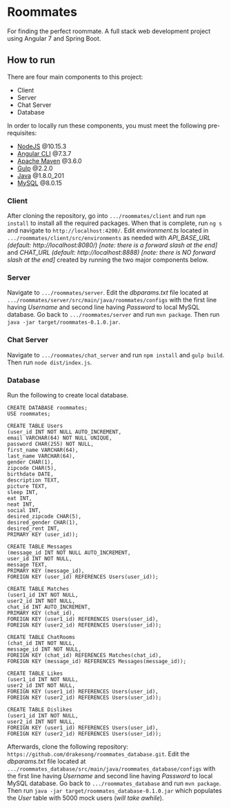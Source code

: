 # Roommates
For finding the perfect roommate. A full stack web development project using Angular 7 and Spring Boot.


## How to run
There are four main components to this project:
* Client
* Server
* Chat Server
* Database

In order to locally run these components, you must meet the following pre-requisites:
* [NodeJS](https://nodejs.org/en/) @10.15.3
* [Angular CLI](https://github.com/angular/angular-cli) @7.3.7
* [Apache Maven](https://maven.apache.org/download.cgi) @3.6.0
* [Gulp](https://gulpjs.com/docs/en/getting-started/quick-start) @2.2.0
* [Java](https://www.java.com/en/download/) @1.8.0_201
* [MySQL](https://www.mysql.com/downloads/) @8.0.15

### Client
After cloning the repository, go into `.../roommates/client` and run `npm install` to install all the required packages. When that is complete, run `ng s` and navigate to `http://localhost:4200/`. Edit *environment.ts* located in `.../roommates/client/src/environments` as needed with *API_BASE_URL (default: http://localhost:8080/) [note: there is a forward slash at the end]* and *CHAT_URL (default: http://localhost:8888) [note: there is NO forward slash at the end]* created by running the two major components below.

### Server
Navigate to `.../roommates/server`. Edit the *dbparams.txt* file located at `.../roommates/server/src/main/java/roommates/configs` with the first line having *Username* and second line having *Password* to local MySQL database. Go back to `.../roommates/server` and run `mvn package`. Then run `java -jar target/roommates-0.1.0.jar`.

### Chat Server
Navigate to `.../roommates/chat_server` and run `npm install` and `gulp build`. Then run `node dist/index.js`.

### Database
Run the following to create local database.
```mysql
CREATE DATABASE roommates;
USE roommates;

CREATE TABLE Users
(user_id INT NOT NULL AUTO_INCREMENT,
email VARCHAR(64) NOT NULL UNIQUE,
password CHAR(255) NOT NULL,
first_name VARCHAR(64),
last_name VARCHAR(64),
gender CHAR(1),
zipcode CHAR(5),
birthdate DATE,
description TEXT,
picture TEXT,
sleep INT,
eat INT,
neat INT,
social INT,
desired_zipcode CHAR(5),
desired_gender CHAR(1),
desired_rent INT,
PRIMARY KEY (user_id));

CREATE TABLE Messages
(message_id INT NOT NULL AUTO_INCREMENT,
user_id INT NOT NULL,
message TEXT,
PRIMARY KEY (message_id),
FOREIGN KEY (user_id) REFERENCES Users(user_id));

CREATE TABLE Matches
(user1_id INT NOT NULL,
user2_id INT NOT NULL,
chat_id INT AUTO_INCREMENT,
PRIMARY KEY (chat_id),
FOREIGN KEY (user1_id) REFERENCES Users(user_id),
FOREIGN KEY (user2_id) REFERENCES Users(user_id));

CREATE TABLE ChatRooms
(chat_id INT NOT NULL,
message_id INT NOT NULL,
FOREIGN KEY (chat_id) REFERENCES Matches(chat_id),
FOREIGN KEY (message_id) REFERENCES Messages(message_id));

CREATE TABLE Likes
(user1_id INT NOT NULL,
user2_id INT NOT NULL,
FOREIGN KEY (user1_id) REFERENCES Users(user_id),
FOREIGN KEY (user2_id) REFERENCES Users(user_id));

CREATE TABLE Dislikes
(user1_id INT NOT NULL,
user2_id INT NOT NULL,
FOREIGN KEY (user1_id) REFERENCES Users(user_id),
FOREIGN KEY (user2_id) REFERENCES Users(user_id));
```

Afterwards, clone the following repository: `https://github.com/drakesong/roommates_database.git`. Edit the *dbparams.txt* file located at `.../roommates_database/src/main/java/roommates_database/configs` with the first line having *Username* and second line having *Password* to local MySQL database. Go back to `.../roommates_database` and run `mvn package`. Then run `java -jar target/roommates_database-0.1.0.jar` which populates the *User* table with 5000 mock users (*will take awhile*).
